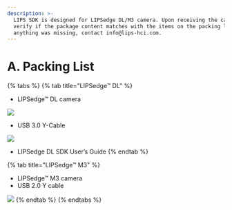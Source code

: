 ```yaml
---
description: >-
  LIPS SDK is designed for LIPSedge DL/M3 camera. Upon receiving the camera,
  verify if the package content matches with the items on the packing list. If
  anything was missing, contact info@lips-hci.com.
---
```


# A. Packing List

{% tabs %}
{% tab title="LIPSedge™ DL" %}
* LIPSedge™ DL camera

![](<../../.gitbook/assets/image (2) (1).png>)

* USB 3.0 Y-Cable

![](<../../.gitbook/assets/image (14).png>)

* LIPSedge DL SDK User’s Guide
{% endtab %}

{% tab title="LIPSedge™ M3" %}
* LIPSedge™ M3 camera
* USB 2.0 Y cable

![](<../../.gitbook/assets/image (10) (2).png>)
{% endtab %}
{% endtabs %}
